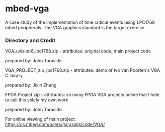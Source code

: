 # mbed-vga
A case study of the implementation of time critical events using LPC1768 mbed peripherals.  The VGA graphics standard is the target exercise.

### Directory and Credit
VGA_uvision6_lpc1768.zip - attributes: original code, main project code
  
  prepared by: John Tarasidis

VGA_PROJECT_zip_lpc1768.zip - attributes: demo of Ivo van Poorten's VGA C library
  
  prepared by: Jixin Zheng

FPGA Project.zip - attributes: so many FPGA VGA projects online that I hate to call this solely my own work
  
  prepared by: John Tarasidis
  
  
  For online viewing of main project:
  https://os.mbed.com/users/jtarasidis/code/VGA/
  
